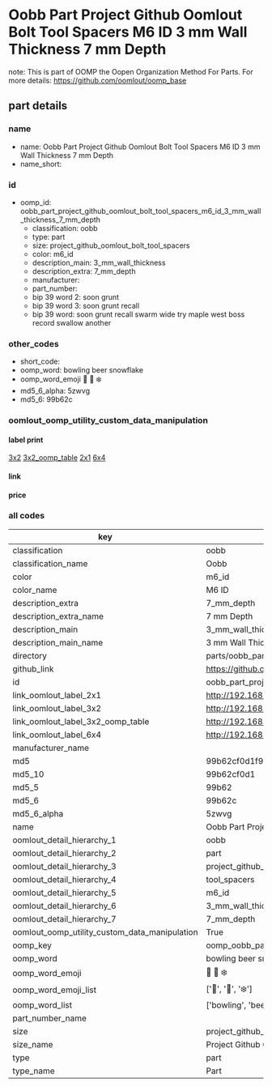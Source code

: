 # Oobb Part Project Github Oomlout Bolt Tool Spacers M6 ID 3 mm Wall Thickness 7 mm Depth  

note: This is part of OOMP the Oopen Organization Method For Parts. For more details: https://github.com/oomlout/oomp_base

##  part details
  







### name
* name: Oobb Part Project Github Oomlout Bolt Tool Spacers M6 ID 3 mm Wall Thickness 7 mm Depth
* name_short: 
### id
* oomp_id: oobb_part_project_github_oomlout_bolt_tool_spacers_m6_id_3_mm_wall_thickness_7_mm_depth
  * classification: oobb
  * type: part
  * size: project_github_oomlout_bolt_tool_spacers
  * color: m6_id
  * description_main: 3_mm_wall_thickness
  * description_extra: 7_mm_depth
  * manufacturer: 
  * part_number: 
  * bip 39 word 2: soon grunt
  * bip 39 word 3: soon grunt recall
  * bip 39 word: soon grunt recall swarm wide try maple west boss record swallow another

### other_codes
* short_code: 
* oomp_word: bowling beer snowflake
* oomp_word_emoji :bowling: :beer: :snowflake:
* md5_6_alpha: 5zwvg
* md5_6: 99b62c






### oomlout_oomp_utility_custom_data_manipulation
#### label print
[3x2](http://192.168.1.245:1112/?label=oomp%205zwvg)
[3x2_oomp_table](http://192.168.1.108:1112/?label=oomp%205zwvg)
[2x1](http://192.168.1.242:1112/?label=oomp%205zwvg)
[6x4](http://192.168.1.55:1112/?label=oomp%205zwvg)    

#### link

                              

#### price







### all codes 
| key | value |  
| --- | --- |  
| classification | oobb |  
| classification_name | Oobb |  
| color | m6_id |  
| color_name | M6 ID |  
| description_extra | 7_mm_depth |  
| description_extra_name | 7 mm Depth |  
| description_main | 3_mm_wall_thickness |  
| description_main_name | 3 mm Wall Thickness |  
| directory | parts/oobb_part_project_github_oomlout_bolt_tool_spacers_m6_id_3_mm_wall_thickness_7_mm_depth |  
| github_link | https://github.com/oomlout/oomlout_oomp_part_src/tree/main/parts/oobb_part_project_github_oomlout_bolt_tool_spacers_m6_id_3_mm_wall_thickness_7_mm_depth |  
| id | oobb_part_project_github_oomlout_bolt_tool_spacers_m6_id_3_mm_wall_thickness_7_mm_depth |  
| link_oomlout_label_2x1 | http://192.168.1.242:1112/?label=oomp%205zwvg |  
| link_oomlout_label_3x2 | http://192.168.1.245:1112/?label=oomp%205zwvg |  
| link_oomlout_label_3x2_oomp_table | http://192.168.1.108:1112/?label=oomp%205zwvg |  
| link_oomlout_label_6x4 | http://192.168.1.55:1112/?label=oomp%205zwvg |  
| manufacturer_name |  |  
| md5 | 99b62cf0d1f970f3a7fd5db766d9ce7a |  
| md5_10 | 99b62cf0d1 |  
| md5_5 | 99b62 |  
| md5_6 | 99b62c |  
| md5_6_alpha | 5zwvg |  
| name | Oobb Part Project Github Oomlout Bolt Tool Spacers M6 ID 3 mm Wall Thickness 7 mm Depth |  
| oomlout_detail_hierarchy_1 | oobb |  
| oomlout_detail_hierarchy_2 | part |  
| oomlout_detail_hierarchy_3 | project_github_bolt |  
| oomlout_detail_hierarchy_4 | tool_spacers |  
| oomlout_detail_hierarchy_5 | m6_id |  
| oomlout_detail_hierarchy_6 | 3_mm_wall_thickness |  
| oomlout_detail_hierarchy_7 | 7_mm_depth |  
| oomlout_oomp_utility_custom_data_manipulation | True |  
| oomp_key | oomp_oobb_part_project_github_oomlout_bolt_tool_spacers_m6_id_3_mm_wall_thickness_7_mm_depth |  
| oomp_word | bowling beer snowflake |  
| oomp_word_emoji | :bowling: :beer: :snowflake: |  
| oomp_word_emoji_list | [':bowling:', ':beer:', ':snowflake:'] |  
| oomp_word_list | ['bowling', 'beer', 'snowflake'] |  
| part_number_name |  |  
| size | project_github_oomlout_bolt_tool_spacers |  
| size_name | Project Github Oomlout Bolt Tool Spacers |  
| type | part |  
| type_name | Part |  
